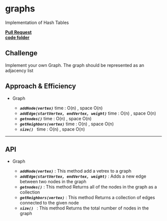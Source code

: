 # graphs

Implementation of Hash Tables

[**Pull Request**](https://github.com/hibasalem/data-structures-and-algorithms/pull/53)  
[**code folder**](https://github.com/hibasalem/data-structures-and-algorithms/tree/main/javascript/35-Graphs)

## Challenge

Implement your own Graph. The graph should be represented as an adjacency list

## Approach & Efficiency

- Graph

  - **_`addNode(vertex)`_** time : O(n) , space O(n)
  - **_`addEdge(startVertex, endVertex, weight)`_** time : O(n) , space O(n)
  - **_`getnodes()`_** time : O(n) , space O(n)
  - **_`getNeighbors(vertex)`_** time : O(n) , space O(n)
  - **_`size() `_** time : O(n) , space O(n)

---

## API

- Graph

  - **_`addNode(vertex)`_** : This method add a vetrex to a graph
  - **_`addEdge(startVertex, endVertex, weight)`_** : Adds a new edge between two nodes in the graph
  - **_`getnodes()`_** : This method Returns all of the nodes in the graph as a collection
  - **_`getNeighbors(vertex)`_** : This method Returns a collection of edges connected to the given node
  - **_`size() `_** : This method Returns the total number of nodes in the graph
